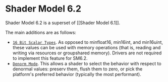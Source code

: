 # Shader Model 6.2

Shader Model 6.2 is a superset of [[Shader Model 6.1]].

The main additions are as follows:
* [`16 Bit Scalar Types`](hlsl-variables-dataTypes.md#scalar-types). As opposed to minfloat16, min16int, and min16uint, these values can be used with memory operations (that is, reading and writing via resources or groupshared memory). Drivers are not required to implement this feature for SM6.2.
* [`Denorm Mode`](hlsl_using_compiler_cl.md#denorm-mode). This allows a shader to select the behavior with respect to denormal values: preserv them, flush them to zero, or pick the platform's preferred behavior (typically the most performant).